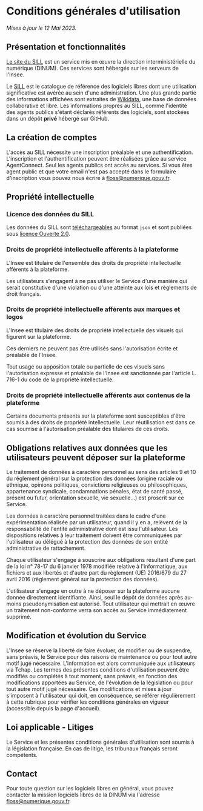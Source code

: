# Conditions générales d'utilisation

*Mises à jour le 12 Mai 2023.*

## Présentation et fonctionnalités

[Le site du SILL](https://code.gouv.fr/sill) est un service mis en
œuvre la direction interministérielle du numérique (DINUM).  Ces
services sont hébergés sur les serveurs de l'Insee.

Le [SILL](https://code.gouv.fr/sill) est le catalogue de référence des
logiciels libres dont une utilisation significative est avérée au sein
d'une administration.  Une plus grande partie des informations
affichées sont extraites de [Wikidata](https://www.wikidata.org), une
base de données collaborative et libre.  Les informations propres au
SILL, comme l'identité des agents publics s'étant déclarés référents
des logiciels, sont stockées dans un dépôt **privé** hébergé sur
GitHub.

## La création de comptes

L'accès au SILL nécessite une inscription préalable et une
authentification.  L'inscription et l'authentification peuvent être
réalisées grâce au service AgentConnect.  Seul les agents publics ont
accès au services.  Si vous êtes agent public et que votre email n'est
pas accepté dans le formulaire d'inscription vous pouvez nous écrire à
[floss@numerique.gouv.fr](mailto:floss@numerique.gouv.fr).

## Propriété intellectuelle

### Licence des données du SILL

Les données du SILL sont
[téléchargeables](https://code.gouv.fr/sill/api/sill.json) au format
`json` et sont publiées sous [licence Ouverte
2.0](https://github.com/etalab/licence-ouverte/blob/master/LO.md).

### Droits de propriété intellectuelle afférents à la plateforme

L'Insee est titulaire de l'ensemble des droits de propriété
intellectuelle afférents à la plateforme.

Les utilisateurs s'engagent à ne pas utiliser le Service d'une manière
qui serait constitutive d'une violation ou d'une atteinte aux lois et
règlements de droit français.

### Droits de propriété intellectuelle afférents aux marques et logos

L'Insee est titulaire des droits de propriété intellectuelle des
visuels qui figurent sur la plateforme.

Ces derniers ne peuvent pas être utilisés sans l'autorisation écrite
et préalable de l'Insee.

Tout usage ou apposition totale ou partielle de ces visuels sans
l'autorisation expresse et préalable de l'Insee est sanctionnée par
l'article L. 716-1 du code de la propriété intellectuelle.

### Droits de propriété intellectuelle afférents aux contenus de la plateforme

Certains documents présents sur la plateforme sont susceptibles d'être
soumis à des droits de propriété intellectuelle.  Leur réutilisation
est dans ce cas soumise à l'autorisation préalable des titulaires de
ces droits.

## Obligations relatives aux données que les utilisateurs peuvent déposer sur la plateforme

Le traitement de données à caractère personnel au sens des articles 9
et 10 du règlement général sur la protection des données (origine
raciale ou ethnique, opinions politiques, convictions religieuses ou
philosophiques, appartenance syndicale, condamnations pénales, état de
santé passé, présent ou futur, orientation sexuelle, vie sexuelle...)
est proscrit sur ce Service.

Les données à caractère personnel traitées dans le cadre d'une
expérimentation réalisée par un utilisateur, quand il y en a, relèvent
de la responsabilité de l'entité administrative dont est issu
l'utilisateur. Les dispositions relatives à leur traitement doivent
être communiquées par l'utilisateur au délégué à la protection des
données de son entité administrative de rattachement.

Chaque utilisateur s'engage à souscrire aux obligations résultant
d'une part de la loi n° 78-17 du 6 janvier 1978 modifiée relative à
l'informatique, aux fichiers et aux libertés et d'autre part du
règlement (UE) 2016/679 du 27 avril 2016 (règlement général sur la
protection des données).

L'utilisateur s'engage en outre à ne déposer sur la plateforme aucune
donnée directement identifiante.  Ainsi, seul le dépôt de données
après au-moins pseudonymisation est autorisé. Tout utilisateur qui
mettrait en œuvre un traitement non-conforme verra son accès au
Service immédiatement supprimé.

## Modification et évolution du Service

L'Insee se réserve la liberté de faire évoluer, de modifier ou de
suspendre, sans préavis, le Service pour des raisons de maintenance ou
pour tout autre motif jugé nécessaire.  L'information est alors
communiquée aux utilisateurs via Tchap. Les termes des présentes
conditions d'utilisation peuvent être modifiés ou complétés à tout
moment, sans préavis, en fonction des modifications apportées au
Service, de l'évolution de la législation ou pour tout autre motif
jugé nécessaire. Ces modifications et mises à jour s'imposent à
l'utilisateur qui doit, en conséquence, se référer régulièrement à
cette rubrique pour vérifier les conditions générales en vigueur
(accessible depuis la page d'accueil).

## Loi applicable - Litiges

Le Service et les présentes conditions générales d'utilisation sont
soumis à la législation française. En cas de litige, les tribunaux
français seront compétents.

## Contact

Pour toute question sur les logiciels libres en général, vous pouvez
contacter la mission logiciels libres de la DINUM via l'adresse
[floss@numerique.gouv.fr](mailto:floss@numerique.gouv.fr).

